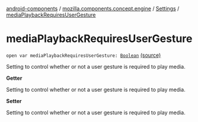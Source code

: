 [android-components](../../index.md) / [mozilla.components.concept.engine](../index.md) / [Settings](index.md) / [mediaPlaybackRequiresUserGesture](./media-playback-requires-user-gesture.md)

# mediaPlaybackRequiresUserGesture

`open var mediaPlaybackRequiresUserGesture: `[`Boolean`](https://kotlinlang.org/api/latest/jvm/stdlib/kotlin/-boolean/index.html) [(source)](https://github.com/mozilla-mobile/android-components/blob/master/components/concept/engine/src/main/java/mozilla/components/concept/engine/Settings.kt#L63)

Setting to control whether or not a user gesture is required to play media.

**Getter**

Setting to control whether or not a user gesture is required to play media.

**Setter**

Setting to control whether or not a user gesture is required to play media.

